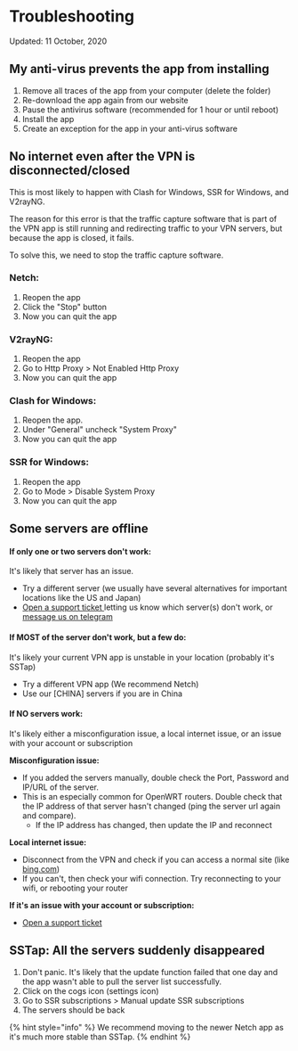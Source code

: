 # Troubleshooting

Updated: 11 October, 2020

## My a**nti-virus prevents the app from installing**

1. Remove all traces of the app from your computer \(delete the folder\)
2. Re-download the app again from our website
3. Pause the antivirus software \(recommended for 1 hour or until reboot\)
4. Install the app
5. Create an exception for the app in your anti-virus software

## No internet even after the VPN is disconnected/closed

This is most likely to happen with Clash for Windows, SSR for Windows, and V2rayNG.

The reason for this error is that the traffic capture software that is part of the VPN app is still running and redirecting traffic to your VPN servers, but because the app is closed, it fails.

To solve this, we need to stop the traffic capture software.

### Netch:

1. Reopen the app
2. Click the "Stop" button
3. Now you can quit the app

### V2rayNG:

1. Reopen the app
2. Go to Http Proxy &gt; Not Enabled Http Proxy
3. Now you can quit the app

### Clash for Windows:

1. Reopen the app.
2. Under "General" uncheck "System Proxy"
3. Now you can quit the app

### SSR for Windows:

1. Reopen the app
2. Go to Mode &gt; Disable System Proxy
3. Now you can quit the app

## Some servers are offline

#### If only one or two servers don't work:

It's likely that server has an issue.

* Try a different server \(we usually have several alternatives for important locations like the US and Japan\)
* [Open a support ticket ](https://wannaflix.com/submitticket.php?step=2&deptid=1)letting us know which server\(s\) don't work, or [message us on telegram](https://t.me/wannaflixvpn)

#### If MOST of the server don't work, but a few do:

It's likely your current VPN app is unstable in your location \(probably it's SSTap\)

* Try a different VPN app \(We recommend Netch\)
* Use our \[CHINA\] servers if you are in China

#### If NO servers work:

It's likely either a misconfiguration issue, a local internet issue, or an issue with your account or subscription

**Misconfiguration issue:**

* If you added the servers manually, double check the Port, Password and IP/URL of the server. 
* This is an especially common for OpenWRT routers. Double check that the IP address of that server hasn't changed \(ping the server url again and compare\).
  * If the IP address has changed, then update the IP and reconnect

**Local internet issue:**

* Disconnect from the VPN and check if you can access a normal site \(like [bing.com](https://bing.com)\)
* If you can't, then check your wifi connection. Try reconnecting to your wifi, or rebooting your router

**If it's an issue with your account or subscription:**

* [Open a support ticket](https://wannaflix.com/submitticket.php?step=2&deptid=1)

## SSTap: **All the servers suddenly disappeared**

1. Don't panic. It's likely that the update function failed that one day and the app wasn't able to pull the server list successfully.
2. Click on the cogs icon \(settings icon\)
3. Go to SSR subscriptions &gt; Manual update SSR subscriptions
4. The servers should be back

{% hint style="info" %}
We recommend moving to the newer Netch app as it's much more stable than SSTap.
{% endhint %}

